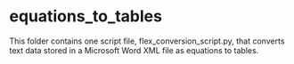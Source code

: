 # equations_to_tables

This folder contains one script file, flex_conversion_script.py, that converts text data stored in a Microsoft Word XML file as equations to tables.

